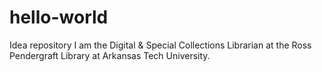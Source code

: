 # hello-world
Idea repository
I am the Digital & Special Collections Librarian at the Ross Pendergraft Library at Arkansas Tech University.
